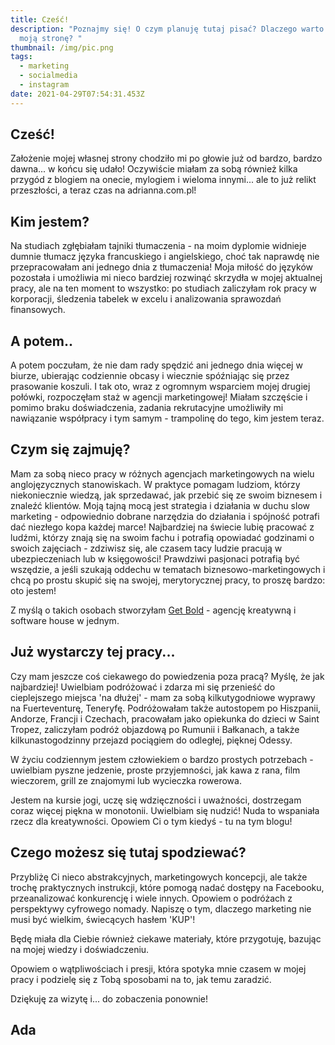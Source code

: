 ```yaml
---
title: Cześć!
description: "Poznajmy się! O czym planuję tutaj pisać? Dlaczego warto odwiedzać
  moją stronę? "
thumbnail: /img/pic.png
tags:
  - marketing
  - socialmedia
  - instagram
date: 2021-04-29T07:54:31.453Z
---
```


## Cześć!

Założenie mojej własnej strony chodziło mi po głowie już od bardzo, bardzo dawna... w końcu się udało! Oczywiście miałam za sobą również kilka przygód z blogiem na onecie, mylogiem i wieloma innymi... ale to już relikt przeszłości, a teraz czas na adrianna.com.pl!

## Kim jestem?

Na studiach zgłębiałam tajniki tłumaczenia - na moim dyplomie widnieje dumnie tłumacz języka francuskiego i angielskiego, choć tak naprawdę nie przepracowałam ani jednego dnia z tłumaczenia! Moja miłość do języków pozostała i umożliwia mi nieco bardziej rozwinąć skrzydła w mojej aktualnej pracy, ale na ten moment to wszystko: po studiach zaliczyłam rok pracy w korporacji, śledzenia tabelek w excelu i analizowania sprawozdań finansowych.

## A potem..

A potem poczułam, że nie dam rady spędzić ani jednego dnia więcej w biurze, ubierając codziennie obcasy i wiecznie spóźniając się przez prasowanie koszuli. I tak oto, wraz z ogromnym wsparciem mojej drugiej połówki, rozpoczęłam staż w agencji marketingowej! Miałam szczęście i pomimo braku doświadczenia, zadania rekrutacyjne umożliwiły mi nawiązanie współpracy i tym samym - trampolinę do tego, kim jestem teraz.

## Czym się zajmuję?

Mam za sobą nieco pracy w różnych agencjach marketingowych na wielu anglojęzycznych stanowiskach. W praktyce pomagam ludziom, którzy niekoniecznie wiedzą, jak sprzedawać, jak przebić się ze swoim biznesem i znaleźć klientów. Moją tajną mocą jest strategia i działania w duchu slow marketing - odpowiednio dobrane narzędzia do działania i spójność potrafi dać niezłego kopa każdej marce! Najbardziej na świecie lubię pracować z ludźmi, którzy znają się na swoim fachu i potrafią opowiadać godzinami o swoich zajęciach - zdziwisz się, ale czasem tacy ludzie pracują w ubezpieczeniach lub w księgowości! Prawdziwi pasjonaci potrafią być wszędzie, a jeśli szukają oddechu w tematach biznesowo-marketingowych i chcą po prostu skupić się na swojej, merytorycznej pracy, to proszę bardzo: oto jestem!

Z myślą o takich osobach stworzyłam [Get Bold](www.getbold.agency) - agencję kreatywną i software house w jednym.

## Już wystarczy tej pracy...

Czy mam jeszcze coś ciekawego do powiedzenia poza pracą? Myślę, że jak najbardziej! Uwielbiam podróżować i zdarza mi się przenieść do cieplejszego miejsca 'na dłużej' - mam za sobą kilkutygodniowe wyprawy na Fuerteventurę, Teneryfę. Podróżowałam także autostopem po Hiszpanii, Andorze, Francji i Czechach, pracowałam jako opiekunka do dzieci w Saint Tropez, zaliczyłam podróż objazdową po Rumunii i Bałkanach, a także kilkunastogodzinny przejazd pociągiem do odległej, pięknej Odessy.

W życiu codziennym jestem człowiekiem o bardzo prostych potrzebach - uwielbiam pyszne jedzenie, proste przyjemności, jak kawa z rana, film wieczorem, grill ze znajomymi lub wycieczka rowerowa.

Jestem na kursie jogi, uczę się wdzięczności i uważności, dostrzegam coraz więcej piękna w monotonii. Uwielbiam się nudzić! Nuda to wspaniała rzecz dla kreatywności. Opowiem Ci o tym kiedyś - tu na tym blogu!

## Czego możesz się tutaj spodziewać?

Przybliżę Ci nieco abstrakcyjnych, marketingowych koncepcji, ale także trochę praktycznych instrukcji, które pomogą nadać dostępy na Facebooku, przeanalizować konkurencję i wiele innych. Opowiem o podróżach z perspektywy cyfrowego nomady. Napiszę o tym, dlaczego marketing nie musi być wielkim, świecących hasłem 'KUP'!

Będę miała dla Ciebie również ciekawe materiały, które przygotuję, bazując na mojej wiedzy i doświadczeniu.

Opowiem o wątpliwościach i presji, która spotyka mnie czasem w mojej pracy i podzielę się z Tobą sposobami na to, jak temu zaradzić.

Dziękuję za wizytę i... do zobaczenia ponownie!

## Ada
